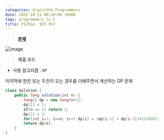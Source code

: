 ```yaml
---
categories: Algorithm Programmers
date: 2022-10-21 00:10:00 +0900
tags: programmers_lv.2
title: P12914. 멀리 뛰기
---
```


> **[문제](https://school.programmers.co.kr/learn/courses/30/lessons/12914)**

![image](https://user-images.githubusercontent.com/80896077/197224406-0d3d724a-1d1a-4321-8d95-e8fddeacf969.png)

> **제출 코드**

- 사용 알고리즘 : `DP`

마지막에 한칸 또는 두칸이 오는 경우를 더해주면서 계산하는 DP 문제

```java
class Solution {
    public long solution(int n) {
        long[] dp = new long[n+1];
        dp[1] = 1;
        if(n == 1) return 1;
        dp[2] = 2;
        for(int i=3; i<=n; i++) dp[i] = (dp[i-1] + dp[i-2])%1234567;
        return dp[n];
    }
}
```

